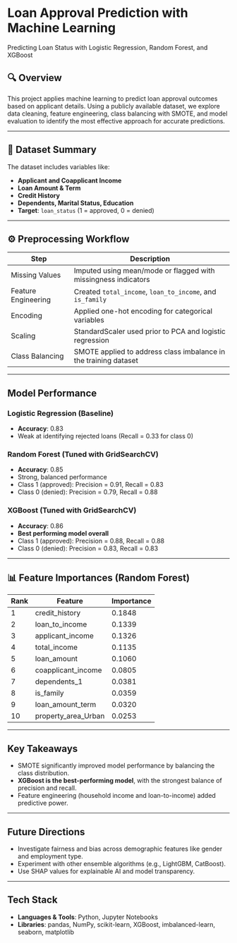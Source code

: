# Loan Approval Prediction with Machine Learning
Predicting Loan Status with Logistic Regression, Random Forest, and XGBoost

## 🔍 Overview

This project applies machine learning to predict loan approval outcomes based on applicant details. Using a publicly available dataset, we explore data cleaning, feature engineering, class balancing with SMOTE, and model evaluation to identify the most effective approach for accurate predictions.

---

## 📁 Dataset Summary

The dataset includes variables like:
- **Applicant and Coapplicant Income**
- **Loan Amount & Term**
- **Credit History**
- **Dependents, Marital Status, Education**
- **Target**: `loan_status` (1 = approved, 0 = denied)

---

## ⚙️ Preprocessing Workflow

| Step               | Description                                                                 |
|--------------------|-----------------------------------------------------------------------------|
| Missing Values   | Imputed using mean/mode or flagged with missingness indicators              |
| Feature Engineering | Created `total_income`, `loan_to_income`, and `is_family`                     |
| Encoding         | Applied one-hot encoding for categorical variables                          |
| Scaling          | StandardScaler used prior to PCA and logistic regression                    |
| Class Balancing  | SMOTE applied to address class imbalance in the training dataset            |

---

## Model Performance

###  Logistic Regression (Baseline)
- **Accuracy**: 0.83  
- Weak at identifying rejected loans (Recall = 0.33 for class 0)

###  Random Forest (Tuned with GridSearchCV)
- **Accuracy**: 0.85  
- Strong, balanced performance  
- Class 1 (approved): Precision = 0.91, Recall = 0.83
- Class 0 (denied): Precision = 0.79, Recall = 0.88

###  XGBoost (Tuned with GridSearchCV)
- **Accuracy**: 0.86  
- **Best performing model overall**
- Class 1 (approved): Precision = 0.88, Recall = 0.88
- Class 0 (denied): Precision = 0.83, Recall = 0.83

---

## 📊 Feature Importances (Random Forest)

| Rank | Feature              | Importance |
|------|----------------------|------------|
| 1    | credit_history       | 0.1848     |
| 2    | loan_to_income       | 0.1339     |
| 3    | applicant_income     | 0.1326     |
| 4    | total_income         | 0.1135     |
| 5    | loan_amount          | 0.1060     |
| 6    | coapplicant_income   | 0.0805     |
| 7    | dependents_1         | 0.0381     |
| 8    | is_family            | 0.0359     |
| 9    | loan_amount_term     | 0.0320     |
| 10   | property_area_Urban  | 0.0253     |

---

##  Key Takeaways

- SMOTE significantly improved model performance by balancing the class distribution.
- **XGBoost is the best-performing model**, with the strongest balance of precision and recall.
- Feature engineering (household income and loan-to-income) added predictive power.

---

##  Future Directions

- Investigate fairness and bias across demographic features like gender and employment type.
- Experiment with other ensemble algorithms (e.g., LightGBM, CatBoost).
- Use SHAP values for explainable AI and model transparency.

---

##  Tech Stack

- **Languages & Tools**: Python, Jupyter Notebooks
- **Libraries**: pandas, NumPy, scikit-learn, XGBoost, imbalanced-learn, seaborn, matplotlib



